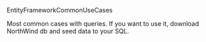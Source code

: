 EntityFrameworkCommonUseCases

Most common cases with queries. If you want to use it, download NorthWind db and seed data to your SQL.